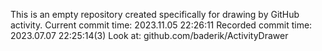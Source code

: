 This is an empty repository created specifically for drawing by GitHub activity.
Current commit time: 2023.11.05 22:26:11
Recorded commit time: 2023.07.07 22:25:14(3)
Look at: github.com/baderik/ActivityDrawer
